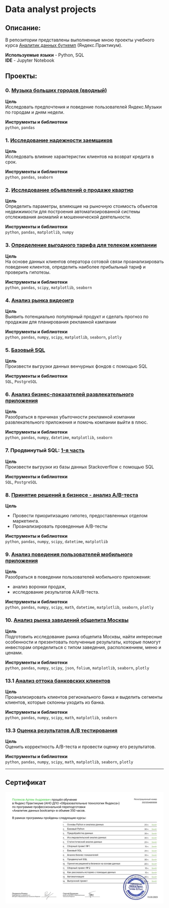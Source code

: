 # Data analyst projects

## Описание:
В репозитории представлены выполненные мною проекты учебного курса [Аналитик данных буткемп](https://practicum.yandex.ru/data-analyst-bootcamp/) (Яндекс.Практикум).

**Используемые языки** - Python, SQL   
**IDE** - Jupyter Notebook

## Проекты:

### 0. [Музыка больших городов (вводный)](https://github.com/pydspyds/YaPracticum_DA_projects/blob/559507dd8c27871ef287f0636097517b5ec17fba/projects/00.%20big_cities_music/big%20city%20music%20GH.ipynb)

**Цель**   
Исследовать предпочтения и поведение пользователей Яндекс.Музыки по городам и дням недели.

**Инструменты и библиотеки**   
`python`, `pandas`

### 1. [Исследование надежности заемщиков](https://github.com/pydspyds/YaPracticum_DA_projects/blob/559507dd8c27871ef287f0636097517b5ec17fba/projects/01.%20bank_data_preprocess%20/bank_data_prep%20GH.ipynb)

**Цель**   
Исследовать влияние характеристик клиентов на возврат кредита в срок. 

**Инструменты и библиотеки**   
`python`, `pandas`, `seaborn`

### 2. [Исследование объявлений о продаже квартир](https://github.com/pydspyds/YaPracticum_DA_projects/blob/559507dd8c27871ef287f0636097517b5ec17fba/projects/02.%20real_estate_EDA/EDA_real_estate%20GH.ipynb)

**Цель**   
Определить параметры, влияющие на рыночную стоимость объектов недвижимости для построения автоматизированной системы отслеживания аномалий и мошеннической деятельности. 

**Инструменты и библиотеки**   
`python`, `pandas`, `matplotlib`, `numpy`

### 3. [Определение выгодного тарифа для телеком компании](https://github.com/pydspyds/YaPracticum_DA_projects/blob/559507dd8c27871ef287f0636097517b5ec17fba/projects/03.%20statistics/statistics%20GH.ipynb)

**Цель**   
На основе данных клиентов оператора сотовой связи проанализировать поведение клиентов, определить наиболее прибыльный тариф и проверить гипотезы.

**Инструменты и библиотеки**   
`python`, `pandas`, `scipy`, `matplotlib`, `seaborn`

### 4. [Анализ рынка видеоигр](https://github.com/pydspyds/YaPracticum_DA_projects/blob/559507dd8c27871ef287f0636097517b5ec17fba/projects/04.%20games_ibw1/games_ibw1%20GH.ipynb)

**Цель**   
Выявить потенциально популярный продукт и сделать прогноз по продажам для планирования рекламной кампании

**Инструменты и библиотеки**   
`python`, `pandas`, `numpy`, `scipy`, `matplotlib`, `seaborn`, `plotly`

### 5. [Базовый SQL](https://github.com/pydspyds/YaPracticum_DA_projects/blob/bf9969d0df07d5a7c7319aeb3ce897ad36394d9d/projects/05.%20sql_basic/README.md)

**Цель**   
Произвести выгрузки данных венчурных фондов с помощью SQL

**Инструменты и библиотеки**   
`SQL`, `PostgreSQL`

### 6. [Анализ бизнес-показателей развлекательного приложения](https://github.com/pydspyds/YaPracticum_DA_projects/blob/559507dd8c27871ef287f0636097517b5ec17fba/projects/06.%20business_metrics/business_metrics%20GH.ipynb)

**Цель**   
Разобраться в причинах убыточности рекламной компании развлекательного приложения и помочь компании выйти в плюс.

**Инструменты и библиотеки**   
`python`, `pandas`,  `numpy`, `datetime`, `matplotlib`, `seaborn`

### 7. Продвинутый SQL: [1-я часть](https://github.com/pydspyds/YaPracticum_DA_projects/blob/bf9969d0df07d5a7c7319aeb3ce897ad36394d9d/projects/07.%20sql_advanced/README.md)

**Цель**   
Произвести выгрузки из базы данных Stackoverflow с помощью SQL

**Инструменты и библиотеки**   
`SQL`, `PostgreSQL`

### 8. [Принятие решений в бизнесе - анализ A/B-теста](https://github.com/pydspyds/YaPracticum_DA_projects/blob/559507dd8c27871ef287f0636097517b5ec17fba/projects/08.%20business%20decisions%20ab/ab_tests%20GH.ipynb)

**Цель**   
* Провести приоритизацию гипотез, предоставленных отделом маркетинга.
* Проанализировать проведенные A/B-тесты

**Инструменты и библиотеки**   
`python`, `pandas`, `numpy`, `scipy`, `datetime`,  `matplotlib`

### 9. [Анализ поведения пользователей мобильного приложения](https://github.com/pydspyds/YaPracticum_DA_projects/blob/559507dd8c27871ef287f0636097517b5ec17fba/projects/09.%20users_funnel_AAB_ibw2/users_funnel_AAB_ibw2%20GH.ipynb)

**Цель**   
Разобраться в поведении пользователей мобильного приложения:
* анализ воронки продаж,
* исследование результатов A/A/B-теста.

**Инструменты и библиотеки**   
`python`, `pandas`,  `numpy`, `scipy`, `math`, `datetime`, `matplotlib`, `seaborn`, `plotly`

### 10. [Анализ рынка заведений общепита Москвы](https://github.com/pydspyds/YaPracticum_DA_projects/blob/559507dd8c27871ef287f0636097517b5ec17fba/projects/10.%20data_story_viz/data_storytelling%20GH.ipynb)

**Цель**   
Подготовить исследование рынка общепита Москвы, найти интересные особенности и презентовать полученные результаты, которые помогут инвесторам определиться с типом заведения, расположением, меню и ценами. 

**Инструменты и библиотеки**   
`python`, `pandas`,  `numpy`, `scipy`, `json`, `folium`, `matplotlib`, `seaborn`, `plotly`

### 13.1 [Анализ оттока банковских клиентов](https://github.com/pydspyds/YaPracticum_DA_projects/blob/559507dd8c27871ef287f0636097517b5ec17fba/projects/13.%20bank_graduation/13.01.%20banks_segmentation/bank_grad_GH.ipynb)

**Цель**   
Проанализировать клиентов регионального банка и выделить сегменты клиентов, которые склонны уходить из банка.

**Инструменты и библиотеки**   
`python`, `pandas`,  `numpy`, `scipy`, `math`, `matplotlib`, `seaborn`

### 13.3 [Оценка результатов A/B тестирования](https://github.com/pydspyds/YaPracticum_DA_projects/blob/559507dd8c27871ef287f0636097517b5ec17fba/projects/13.%20bank_graduation/13.03.%20ab_test/ab-tests_grad_GH.ipynb)

**Цель**   
Оценить корректность A/B-теста и провести оценку его результатов.

**Инструменты и библиотеки**   
`python`, `pandas`,  `numpy`, `scipy`, `math`, `matplotlib`, `seaborn`, `plotly`

---
## Сертификат
![-](https://github.com/pydspyds/YaPracticum_DA_projects/blob/bbe04f086448c1f51fe5fa7a9c8c34192d149983/misc/diplom2.png)
